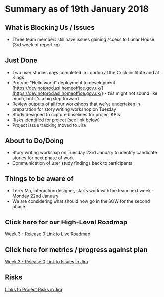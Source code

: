 # Summary as of 19th January 2018

## What is Blocking Us / Issues
* Three team members still have issues gaining access to Lunar House (3rd week of reporting)

## Just Done
* Two user studies days completed in London at the Crick institute and at Kings 
* Protype "Hello world" deployment to development [https://dev.notprod.asl.homeoffice.gov.uk/](https://dev.notprod.asl.homeoffice.gov.uk/) - this might not sound like much, but it's a big step forward
* Review outputs of all four workshops that we've undertaken in preparation for story writing workshop on Tuesday
* Study designed to capture baselines for project KPIs
* Risks identified for project (see link below)
* Project issue tracking moved to Jira

## About to Do/Doing
* Story writing workshop on Tuesday 23rd January to identify candidate stories for next phase of work
* Communication of user study findings back to participants

## Things to be aware of
* Terry Ma, interaction designer, starts work with the team next week - Monday 22nd January
* We are considering what should now go in the SOW for the second phase

## Click here for our High-Level Roadmap
[Week 3 - Release 0](graphs/ASLRoadMap19012018.png)  [Link to Live Roadmap]()

## Click here for metrics / progress against plan
[Week 3 - Release 0](graphs/progress19012018.png) [Link to Issues in Jira](https://jira.digital.homeoffice.gov.uk/secure/RapidBoard.jspa?rapidView=287)

## Risks
[Links to Project Risks in Jira](https://jira.digital.homeoffice.gov.uk/issues/?jql=labels%20%3D%20Risk%20and%20project%3D%22Animal%20Sciences%22)


